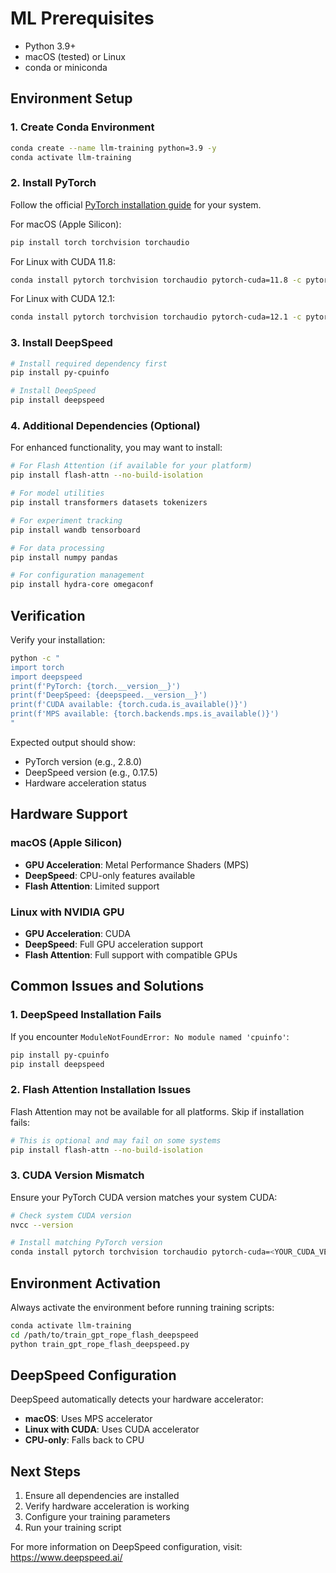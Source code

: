 # ML Prerequisites

- Python 3.9+
- macOS (tested) or Linux
- conda or miniconda

## Environment Setup

### 1. Create Conda Environment

```bash
conda create --name llm-training python=3.9 -y
conda activate llm-training
```

### 2. Install PyTorch

Follow the official [PyTorch installation guide](https://pytorch.org/get-started/locally/) for your system.

For macOS (Apple Silicon):
```bash
pip install torch torchvision torchaudio
```

For Linux with CUDA 11.8:
```bash
conda install pytorch torchvision torchaudio pytorch-cuda=11.8 -c pytorch -c nvidia
```

For Linux with CUDA 12.1:
```bash
conda install pytorch torchvision torchaudio pytorch-cuda=12.1 -c pytorch -c nvidia
```

### 3. Install DeepSpeed

```bash
# Install required dependency first
pip install py-cpuinfo

# Install DeepSpeed
pip install deepspeed
```

### 4. Additional Dependencies (Optional)

For enhanced functionality, you may want to install:

```bash
# For Flash Attention (if available for your platform)
pip install flash-attn --no-build-isolation

# For model utilities
pip install transformers datasets tokenizers

# For experiment tracking
pip install wandb tensorboard

# For data processing
pip install numpy pandas

# For configuration management
pip install hydra-core omegaconf
```

## Verification

Verify your installation:

```bash
python -c "
import torch
import deepspeed
print(f'PyTorch: {torch.__version__}')
print(f'DeepSpeed: {deepspeed.__version__}')
print(f'CUDA available: {torch.cuda.is_available()}')
print(f'MPS available: {torch.backends.mps.is_available()}')
"
```

Expected output should show:
- PyTorch version (e.g., 2.8.0)
- DeepSpeed version (e.g., 0.17.5)
- Hardware acceleration status

## Hardware Support

### macOS (Apple Silicon)
- **GPU Acceleration**: Metal Performance Shaders (MPS)
- **DeepSpeed**: CPU-only features available
- **Flash Attention**: Limited support

### Linux with NVIDIA GPU
- **GPU Acceleration**: CUDA
- **DeepSpeed**: Full GPU acceleration support
- **Flash Attention**: Full support with compatible GPUs

## Common Issues and Solutions

### 1. DeepSpeed Installation Fails

If you encounter `ModuleNotFoundError: No module named 'cpuinfo'`:
```bash
pip install py-cpuinfo
pip install deepspeed
```

### 2. Flash Attention Installation Issues

Flash Attention may not be available for all platforms. Skip if installation fails:
```bash
# This is optional and may fail on some systems
pip install flash-attn --no-build-isolation
```

### 3. CUDA Version Mismatch

Ensure your PyTorch CUDA version matches your system CUDA:
```bash
# Check system CUDA version
nvcc --version

# Install matching PyTorch version
conda install pytorch torchvision torchaudio pytorch-cuda=<YOUR_CUDA_VERSION> -c pytorch -c nvidia
```

## Environment Activation

Always activate the environment before running training scripts:

```bash
conda activate llm-training
cd /path/to/train_gpt_rope_flash_deepspeed
python train_gpt_rope_flash_deepspeed.py
```

## DeepSpeed Configuration

DeepSpeed automatically detects your hardware accelerator:
- **macOS**: Uses MPS accelerator
- **Linux with CUDA**: Uses CUDA accelerator
- **CPU-only**: Falls back to CPU

## Next Steps

1. Ensure all dependencies are installed
2. Verify hardware acceleration is working
3. Configure your training parameters
4. Run your training script

For more information on DeepSpeed configuration, visit: https://www.deepspeed.ai/
